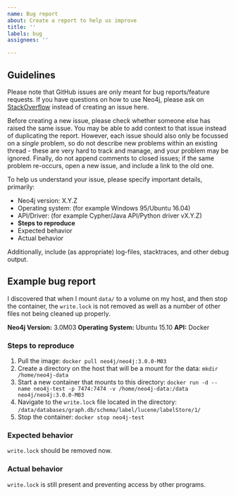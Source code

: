 ```yaml
---
name: Bug report
about: Create a report to help us improve
title: ''
labels: bug
assignees: ''

---
```


## Guidelines

Please note that GitHub issues are only meant for bug reports/feature requests. 
If you have questions on how to use Neo4j, please ask on [StackOverflow](http://stackoverflow.com/questions/tagged/neo4j) instead of creating an issue here.

Before creating a new issue, please check whether someone else has raised the same issue. You may be able to add context to that issue instead of duplicating the report. However, each issue should also only be focussed on a _single_ problem, so do not describe new problems within an existing thread - these are very hard to track and manage, and your problem may be ignored. Finally, do not append comments to closed issues; if the same problem re-occurs, open a new issue, and include a link to the old one.

To help us understand your issue, please specify important details, primarily:

- Neo4j version: X.Y.Z
- Operating system: (for example Windows 95/Ubuntu 16.04)
- API/Driver: (for example Cypher/Java API/Python driver vX.Y.Z)
- **Steps to reproduce**
- Expected behavior
- Actual behavior

Additionally, include (as appropriate) log-files, stacktraces, and other debug output.

## Example bug report

I discovered that when I mount `data/` to a volume on my host, and then stop the container, the `write.lock` is not removed as well as a number of other files not being cleaned up properly.

**Neo4j Version:** 3.0M03
**Operating System:** Ubuntu 15.10
**API:** Docker

### Steps to reproduce
1. Pull the image: `docker pull neo4j/neo4j:3.0.0-M03`
2. Create a directory on the host that will be a mount for the data: `mkdir /home/neo4j-data`
3. Start a new container that mounts to this directory: `docker run -d --name neo4j-test -p 7474:7474 -v /home/neo4j-data:/data neo4j/neo4j:3.0.0-M03`
4. Navigate to the `write.lock` file located in the directory: `/data/databases/graph.db/schema/label/lucene/labelStore/1/`
5. Stop the container: `docker stop neo4j-test`

### Expected behavior
`write.lock` should be removed now.

### Actual behavior
`write.lock` is still present and preventing access by other programs.
